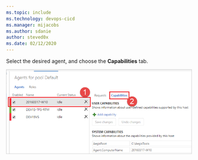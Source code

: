 ```yaml
---
ms.topic: include
ms.technology: devops-cicd
ms.manager: mijacobs
ms.author: sdanie
author: steved0x
ms.date: 02/12/2020
---
```


Select the desired agent, and choose the **Capabilities** tab.

![Agent capabilities tab, 2017.](../../media/agent-capabilities-tab/capabilities-2017.png)
